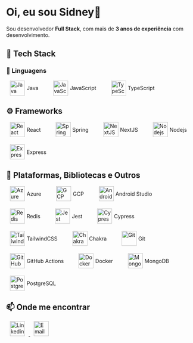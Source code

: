 # Oi, eu sou Sidney👋 

Sou desenvolvedor **Full Stack**, com mais de **3 anos de experiência** com desenvolvimento. 

## 🚀 Tech Stack

### 🧠 Linguagens
<div>
<div style="display: flex; flex-direction: row; flex-wrap: wrap; justify-content: flex-start; align-items: center; gap: 20px;">
<div style="display: inline-flex; align-items: center; gap: 5px; margin: 0 10px;">
<img src="https://readme.zimeo.com.br/skills/java.svg" alt="Java" width="40" height="40"/>
<span>Java</span>
</div>
<div style="display: inline-flex; align-items: center; gap: 5px; margin: 0 10px;">
<img src="https://readme.zimeo.com.br/skills/javascript.svg" alt="JavaScript" width="40" height="40"/>
<span>JavaScript</span>
</div>
<div style="display: inline-flex; align-items: center; gap: 5px; margin: 0 10px;">
<img src="https://readme.zimeo.com.br/skills/typescript.svg" alt="TypeScript" width="40" height="40"/>
<span>TypeScript</span>
</div>
</div>
</div>


## ⚙️ Frameworks
<div>
<div style="display: flex; flex-direction: row; flex-wrap: wrap; justify-content: flex-start; align-items: center; gap: 20px;">
<div style="display: inline-flex; align-items: center; gap: 5px; margin: 0 10px;">
<img src="https://readme.zimeo.com.br/skills/react.svg" alt="React" width="40" height="40"/>
<span>React</span>
</div>
<div style="display: inline-flex; align-items: center; gap: 5px; margin: 0 10px;">
<img src="https://readme.zimeo.com.br/skills/spring.svg" alt="Spring" width="40" height="40"/>
<span>Spring</span>
</div>
<div style="display: inline-flex; align-items: center; gap: 5px; margin: 0 10px;">
<img src="https://readme.zimeo.com.br/skills/nextjs.svg" alt="NextJS" width="40" height="40"/>
<span>NextJS</span>
</div>
<div style="display: inline-flex; align-items: center; gap: 5px; margin: 0 10px;">
<img src="https://readme.zimeo.com.br/skills/nodejs.svg" alt="Nodejs" width="40" height="40"/>
<span>Nodejs</span>
</div>
<div style="display: inline-flex; align-items: center; gap: 5px; margin: 0 10px;">
<img src="https://readme.zimeo.com.br/skills/express.svg" alt="Express" width="40" height="40"/>
<span>Express</span>
</div>
</div>
</div>


## 🧩 Plataformas, Bibliotecas e Outros  
<div>
<div style="display: flex; flex-direction: row; flex-wrap: wrap; justify-content: flex-start; align-items: center; gap: 20px;">
<div style="display: inline-flex; align-items: center; gap: 5px; margin: 0 10px;">
<img src="https://readme.zimeo.com.br/skills/azure.svg" alt="Azure" width="40" height="40"/>
<span>Azure</span>
</div>
<div style="display: inline-flex; align-items: center; gap: 5px; margin: 0 10px;">
<img src="https://readme.zimeo.com.br/skills/gcp.svg" alt="GCP" width="40" height="40"/>
<span>GCP</span>
</div>
<div style="display: inline-flex; align-items: center; gap: 5px; margin: 0 10px;">
<img src="https://readme.zimeo.com.br/skills/android-studio.svg" alt="Android Studio" width="40" height="40"/>
<span>Android Studio</span>
</div>
<div style="display: inline-flex; align-items: center; gap: 5px; margin: 0 10px;">
<img src="https://readme.zimeo.com.br/skills/redis.svg" alt="Redis" width="40" height="40"/>
<span>Redis</span>
</div>
<div style="display: inline-flex; align-items: center; gap: 5px; margin: 0 10px;">
<img src="https://readme.zimeo.com.br/skills/jest.svg" alt="Jest" width="40" height="40"/>
<span>Jest</span>
</div>
<div style="display: inline-flex; align-items: center; gap: 5px; margin: 0 10px;">
<img src="https://readme.zimeo.com.br/skills/cypress.svg" alt="Cypress" width="40" height="40"/>
<span>Cypress</span>
</div>
<div style="display: inline-flex; align-items: center; gap: 5px; margin: 0 10px;">
<img src="https://readme.zimeo.com.br/skills/tailwindcss.svg" alt="TailwindCSS" width="40" height="40"/>
<span>TailwindCSS</span>
</div>
<div style="display: inline-flex; align-items: center; gap: 5px; margin: 0 10px;">
<img src="https://readme.zimeo.com.br/skills/chakra.svg" alt="Chakra" width="40" height="40"/>
<span>Chakra</span>
</div>
<div style="display: inline-flex; align-items: center; gap: 5px; margin: 0 10px;">
<img src="https://readme.zimeo.com.br/skills/git.svg" alt="Git" width="40" height="40"/>
<span>Git</span>
</div>
<div style="display: inline-flex; align-items: center; gap: 5px; margin: 0 10px;">
<img src="https://readme.zimeo.com.br/skills/github-actions.svg" alt="GitHub Actions" width="40" height="40"/>
<span>GitHub Actions</span>
</div>
<div style="display: inline-flex; align-items: center; gap: 5px; margin: 0 10px;">
<img src="https://readme.zimeo.com.br/skills/docker.svg" alt="Docker" width="40" height="40"/>
<span>Docker</span>
</div>
<div style="display: inline-flex; align-items: center; gap: 5px; margin: 0 10px;">
<img src="https://readme.zimeo.com.br/skills/mongodb.svg" alt="MongoDB" width="40" height="40"/>
<span>MongoDB</span>
</div>
<div style="display: inline-flex; align-items: center; gap: 5px; margin: 0 10px;">
<img src="https://readme.zimeo.com.br/skills/postgresql.svg" alt="PostgreSQL" width="40" height="40"/>
<span>PostgreSQL</span>
</div>
</div>
</div>


## 📫 Onde me encontrar

<div>
<a href="https://www.linkedin.com/in/sidneylima/" target="_blank">
<img src="https://readme.zimeo.com.br/social/linkedin.svg" alt="Linkedin" width="40" height="40" style="margin: 0 10px;"/>
</a>
<a href="mailto:sidneylimadev@gmail.com" target="_blank">
<img src="https://readme.zimeo.com.br/social/gmail.svg" alt="Email" width="40" height="40" style="margin: 0 10px;"/>
</a>
</div>








